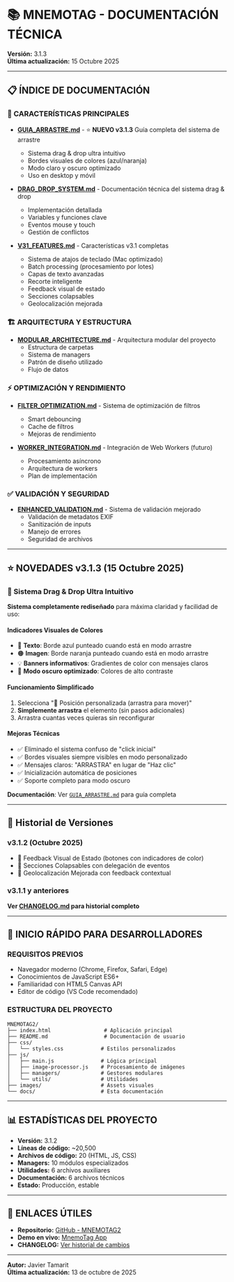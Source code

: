 # 📚 MNEMOTAG - DOCUMENTACIÓN TÉCNICA

**Versión:** 3.1.3  
**Última actualización:** 15 Octubre 2025

---

## 📋 ÍNDICE DE DOCUMENTACIÓN

### 🎯 CARACTERÍSTICAS PRINCIPALES

- **[GUIA_ARRASTRE.md](GUIA_ARRASTRE.md)** - ⭐ **NUEVO v3.1.3** Guía completa del sistema de arrastre
  - Sistema drag & drop ultra intuitivo
  - Bordes visuales de colores (azul/naranja)
  - Modo claro y oscuro optimizado
  - Uso en desktop y móvil

- **[DRAG_DROP_SYSTEM.md](DRAG_DROP_SYSTEM.md)** - Documentación técnica del sistema drag & drop
  - Implementación detallada
  - Variables y funciones clave
  - Eventos mouse y touch
  - Gestión de conflictos

- **[V31_FEATURES.md](V31_FEATURES.md)** - Características v3.1 completas
  - Sistema de atajos de teclado (Mac optimizado)
  - Batch processing (procesamiento por lotes)
  - Capas de texto avanzadas
  - Recorte inteligente
  - Feedback visual de estado
  - Secciones colapsables
  - Geolocalización mejorada

### 🏗️ ARQUITECTURA Y ESTRUCTURA

- **[MODULAR_ARCHITECTURE.md](MODULAR_ARCHITECTURE.md)** - Arquitectura modular del proyecto
  - Estructura de carpetas
  - Sistema de managers
  - Patrón de diseño utilizado
  - Flujo de datos

### ⚡ OPTIMIZACIÓN Y RENDIMIENTO

- **[FILTER_OPTIMIZATION.md](FILTER_OPTIMIZATION.md)** - Sistema de optimización de filtros
  - Smart debouncing
  - Cache de filtros
  - Mejoras de rendimiento

- **[WORKER_INTEGRATION.md](WORKER_INTEGRATION.md)** - Integración de Web Workers (futuro)
  - Procesamiento asíncrono
  - Arquitectura de workers
  - Plan de implementación

### ✅ VALIDACIÓN Y SEGURIDAD

- **[ENHANCED_VALIDATION.md](ENHANCED_VALIDATION.md)** - Sistema de validación mejorado
  - Validación de metadatos EXIF
  - Sanitización de inputs
  - Manejo de errores
  - Seguridad de archivos

---

## ⭐ NOVEDADES v3.1.3 (15 Octubre 2025)

### 🎯 Sistema Drag & Drop Ultra Intuitivo

**Sistema completamente rediseñado** para máxima claridad y facilidad de uso:

#### Indicadores Visuales de Colores
- 🔵 **Texto**: Borde azul punteado cuando está en modo arrastre
- 🟠 **Imagen**: Borde naranja punteado cuando está en modo arrastre
- 💡 **Banners informativos**: Gradientes de color con mensajes claros
- 🌙 **Modo oscuro optimizado**: Colores de alto contraste

#### Funcionamiento Simplificado
1. Selecciona "🎯 Posición personalizada (arrastra para mover)"
2. **Simplemente arrastra** el elemento (sin pasos adicionales)
3. Arrastra cuantas veces quieras sin reconfigurar

#### Mejoras Técnicas
- ✅ Eliminado el sistema confuso de "click inicial"
- ✅ Bordes visuales siempre visibles en modo personalizado
- ✅ Mensajes claros: "ARRASTRA" en lugar de "Haz clic"
- ✅ Inicialización automática de posiciones
- ✅ Soporte completo para modo oscuro

**Documentación**: Ver [`GUIA_ARRASTRE.md`](GUIA_ARRASTRE.md) para guía completa

---

## 📝 Historial de Versiones

### v3.1.2 (Octubre 2025)
- 🎨 Feedback Visual de Estado (botones con indicadores de color)
- 📂 Secciones Colapsables con delegación de eventos
- 📍 Geolocalización Mejorada con feedback contextual

### v3.1.1 y anteriores
**Ver [CHANGELOG.md](../CHANGELOG.md) para historial completo**

---

## 🚀 INICIO RÁPIDO PARA DESARROLLADORES

### REQUISITOS PREVIOS

- Navegador moderno (Chrome, Firefox, Safari, Edge)
- Conocimientos de JavaScript ES6+
- Familiaridad con HTML5 Canvas API
- Editor de código (VS Code recomendado)

### ESTRUCTURA DEL PROYECTO

```
MNEMOTAG2/
├── index.html                 # Aplicación principal
├── README.md                  # Documentación de usuario
├── css/
│   └── styles.css            # Estilos personalizados
├── js/
│   ├── main.js               # Lógica principal
│   ├── image-processor.js    # Procesamiento de imágenes
│   ├── managers/             # Gestores modulares
│   └── utils/                # Utilidades
├── images/                   # Assets visuales
└── docs/                     # Esta documentación
```

---

## 📊 ESTADÍSTICAS DEL PROYECTO

- **Versión:** 3.1.2
- **Líneas de código:** ~20,500
- **Archivos de código:** 20 (HTML, JS, CSS)
- **Managers:** 10 módulos especializados
- **Utilidades:** 6 archivos auxiliares
- **Documentación:** 6 archivos técnicos
- **Estado:** Producción, estable

---

## 🔗 ENLACES ÚTILES

- **Repositorio:** [GitHub - MNEMOTAG2](https://github.com/JavierTamaritWeb/MNEMOTAG2)
- **Demo en vivo:** [MnemoTag App](https://javierTamaritWeb.github.io/MNEMOTAG2)
- **CHANGELOG:** [Ver historial de cambios](../CHANGELOG.md)

---

**Autor:** Javier Tamarit  
**Última actualización:** 13 de octubre de 2025
